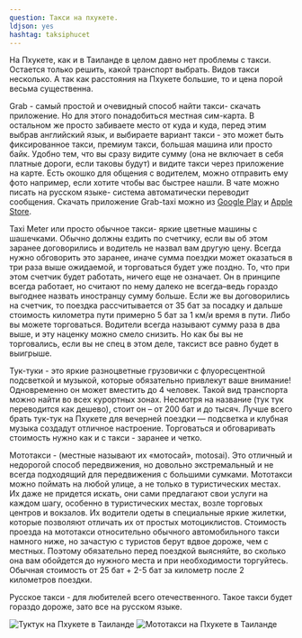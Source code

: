 ```yaml
---
question: Такси на пхукете.
ldjson: yes
hashtag: taksiphucet
---
```


На Пхукете, как и в Таиланде в целом давно нет проблемы с такси. Остается только решить, какой транспорт выбрать. Видов такси несколько. А так как расстояния на Пхукете большие, то и цена порой весьма существенна.

Grab - самый простой и очевидный способ найти такси- скачать приложение. Но для этого понадобиться местная сим-карта. В остальном же просто забиваете место от куда и куда, перед этим выбрав английский язык, и выбираете вариант такси - это может быть фиксированное такси, премиум такси, большая машина или просто байк. Удобно тем, что вы сразу видите сумму (она не включает в себя платные дороги, если таковы будут) и видите такси через приложение на карте. Есть окошко для общения с водителем, можно отправить ему фото например, если хотите чтобы вас быстрее нашли. В чате можно писать на русском языке- система автоматически переводит сообщения. Скачать приложение Grab-taxi можно из [Google Play](https://play.google.com/store/apps/details?id=com.grabtaxi.passenger) и [Apple Store](https://itunes.apple.com/us/app/grab-app/id647268330?mt=8).

Taxi Meter или просто обычное такси- яркие цветные машины с шашечками.
Обычно должны ездить по счетчику, если вы об этом заранее договорились и водитель не назвал вам другую цену. Всегда нужно обговорить это заранее, иначе сумма поездки может оказаться в три раза выше ожидаемой, и торговаться будет уже поздно. То, что при этом счетчик будет работать, ничего еще не означает. Он в принципе всегда работает, но считают по нему далеко не всегда–ведь гораздо выгоднее назвать иностранцу сумму больше. Если же вы договорились на счетчик, то поездка рассчитывается от 35 бат за посадку и дальше стоимость километра пути примерно 5 бат за 1 км/и время в пути. Либо вы можете торговаться. Водители всегда называют сумму раза в два выше, и эту наценку можно смело снизить. Но как бы вы не торговались, если вы не спец в этом деле, таксист все равно будет в выигрыше.

Тук-туки - это яркие разноцветные грузовички с флуоресцентной подсветкой и музыкой, которые обязательно привлекут ваше внимание! Одновременно он может вместить до 4 человек. Такой вид транспорта можно найти во всех курортных зонах. Несмотря на название (тук тук переводится как дешево), стоит он – от 200 бат и до тысяч. Лучше всего брать тук-тук на Пхукете для вечерней поездки — подсветка и клубная музыка создадут отличное настроение. Торговаться и обговаривать стоимость нужно как и с такси - заранее и четко.

Мототакси -  (местные называют их «мотосай», motosai). Это отличный и недорогой способ передвижения, но довольно экстремальный и не всегда подходящий для передвижения с большими сумками. Мототакси можно поймать на любой улице, а не только в туристических местах. Их даже не придется искать, они сами предлагают свои услуги на каждом шагу, особенно в туристических местах, возле торговых центров и вокзалов. Их водители одеты в специальные яркие жилетки, которые позволяют отличать их от простых мотоциклистов. Стоимость проезда на мототакси относительно обычного автомобильного такси намного ниже, но зачастую с туристов берут вдвое дороже, чем с местных. Поэтому обязательно перед поездкой выясняйте, во сколько она вам обойдется до нужного места и при необходимости торгуйтесь. Обычная стоимость от 25 бат + 2-5 бат за километр после 2 километров поездки.

Русское такси - для любителей всего отечественного. Такое такси будет гораздо дороже, зато все на русском языке.

![Туктук на Пхукете в Таиланде](https://phuketfaq.ru/assets/images/tuktuk.jpeg)
![Мототакси на Пхукете в Таиланде](https://phuketfaq.ru/assets/images/mototaxi.jpeg)
